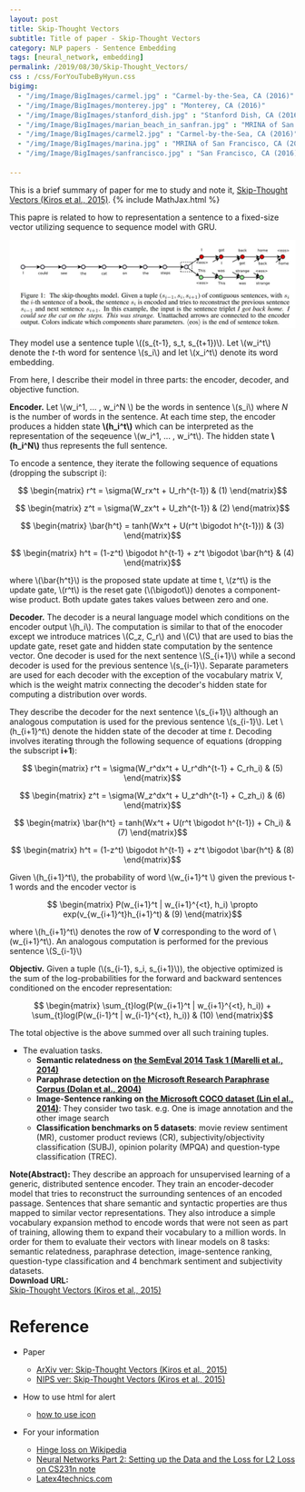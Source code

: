 ```yaml
---
layout: post
title: Skip-Thought Vectors
subtitle: Title of paper - Skip-Thought Vectors
category: NLP papers - Sentence Embedding
tags: [neural_network, embedding]
permalink: /2019/08/30/Skip-Thought_Vectors/
css : /css/ForYouTubeByHyun.css
bigimg: 
  - "/img/Image/BigImages/carmel.jpg" : "Carmel-by-the-Sea, CA (2016)"
  - "/img/Image/BigImages/monterey.jpg" : "Monterey, CA (2016)"
  - "/img/Image/BigImages/stanford_dish.jpg" : "Stanford Dish, CA (2016)"
  - "/img/Image/BigImages/marian_beach_in_sanfran.jpg" : "MRINA of San Francisco, CA (2016)"
  - "/img/Image/BigImages/carmel2.jpg" : "Carmel-by-the-Sea, CA (2016)"
  - "/img/Image/BigImages/marina.jpg" : "MRINA of San Francisco, CA (2016)"
  - "/img/Image/BigImages/sanfrancisco.jpg" : "San Francisco, CA (2016)"
  
---
```


This is a brief summary of paper for me to study and note it, [Skip-Thought Vectors (Kiros et al., 2015)](https://papers.nips.cc/paper/5950-skip-thought-vectors). 
{% include MathJax.html %}

This papre is related to how to representation a sentence to a fixed-size vector utilizing sequence to sequence model with GRU.

![Kiros et al., 2015](/img/Image/NaturalLanguageProcessing/NLPLabs/Paper_Investigation/Word2Vec/2019-08-30-Skip-Thought_Vectors/Skip-Thought_Vector.JPG)

They model use a sentence tuple \\((s_{t-1}, s_t, s_{t+1})\\). Let \\(w_i^t\\) denote the *t*-th word for sentence \\(s_i\\) and let \\(x_i^t\\) denote its word embedding. 

From here, I describe their model in three parts: the encoder, decoder, and objective function.

**Encoder.** Let \\(w_i^1, ... , w_i^N \\) be the words in sentence \\(s_i\\) where *N* is the number of words in the sentence. At each time step, the encoder produces a hidden state **\\(h_i^t\\)** which can be interpreted as the representation of the seqeuence \\(w_i^1, ... , w_i^t\\). The hidden state **\\(h_i^N\\)** thus represents the full sentence. 

To encode a sentence, they iterate the following sequence of equations (dropping the subscript i):

$$ \begin{matrix} r^t = \sigma(W_rx^t + U_rh^{t-1}) &  (1)    \end{matrix}$$

$$ \begin{matrix} z^t = \sigma(W_zx^t + U_zh^{t-1}) &  (2)    \end{matrix}$$

$$ \begin{matrix} \bar{h^t} = tanh(Wx^t + U(r^t \bigodot h^{t-1})) &  (3)    \end{matrix}$$

$$ \begin{matrix} h^t = (1-z^t) \bigodot h^{t-1} + z^t \bigodot \bar{h^t} &  (4)    \end{matrix}$$

where \\(\bar{h^t}\\) is the proposed state update at time t, \\(z^t\\) is the update gate, \\(r^t\\) is the reset gate (\\(\bigodot\\)) denotes a component-wise product. Both update gates takes values between zero and one.

**Decoder.** The decoder is a neural language model which conditions on the encoder output \\(h_i\\). The computation is similar to that of the enocoder except we introduce matrices \\(C_z, C_r\\) and \\(C\\) that are used to bias the update gate, reset gate and hidden state computation by the sentence vector. One decoder is used for the next sentence \\(S_{i+1}\\) while a second decoder is used for the previous sentence \\(s_{i-1}\\). Separate parameters are used for each decoder with the exception of the vocabulary matrix V, which is the weight matrix connecting the decoder's hidden state for computing a distribution over words. 

They describe the decoder for the next sentence \\(s_{i+1}\\) although an analogous computation is used for the previous sentence \\(s_{i-1}\\). Let \\(h_{i+1}^t\\) denote the hidden state of the decoder at time *t*. Decoding involves iterating through the following sequence of equations (dropping the subscript **i+1**):

$$ \begin{matrix} r^t = \sigma(W_r^dx^t + U_r^dh^{t-1} + C_rh_i) &  (5)    \end{matrix}$$

$$ \begin{matrix} z^t = \sigma(W_z^dx^t + U_z^dh^{t-1} + C_zh_i) &  (6)    \end{matrix}$$

$$ \begin{matrix} \bar{h^t} = tanh(Wx^t + U(r^t \bigodot h^{t-1}) + Ch_i) &  (7)    \end{matrix}$$

$$ \begin{matrix} h^t = (1-z^t) \bigodot h^{t-1} + z^t \bigodot \bar{h^t} &  (8)    \end{matrix}$$

Given \\(h_{i+1}^t\\), the probability of word \\(w_{i+1}^t \\) given the previous t-1 words and the encoder vector is 

$$ \begin{matrix} P(w_{i+1}^t | w_{i+1}^{<t}, h_i) \propto exp(v_{w_{i+1}^t}h_{i+1}^t) &  (9)    \end{matrix}$$

where \\(h_{i+1}^t\\) denotes the row of **V** corresponding to the word of \\(w_{i+1}^t\\). An analogous computation is performed for the previous sentence \\(S_{i-1}\\)

**Objectiv.** Given a tuple (\\(s_{i-1}, s_i, s_{i+1}\\)), the objective optimized is the sum of the log-probabilities for the forward and backward sentences conditioned on the encoder representation:

$$ \begin{matrix} \sum_{t}log(P(w_{i+1}^t | w_{i+1}^{<t}, h_i)) + \sum_{t}log(P(w_{i-1}^t | w_{i-1}^{<t}, h_i)) &  (10)    \end{matrix}$$

The total objective is the above summed over all such training tuples.

- The evaluation tasks. 
  - **Semantic relatedness on [the SemEval 2014 Task 1 (Marelli et al., 2014)](http://alt.qcri.org/semeval2014/cdrom/pdf/SemEval2014001.pdf)**
  - **Paraphrase detection on [the Microsoft Research Paraphrase Corpus (Dolan et al., 2004)](https://www.microsoft.com/en-us/research/publication/unsupervised-construction-of-large-paraphrase-corpora-exploiting-massively-parallel-news-sources/)**
  - **Image-Sentence ranking on [the Microsoft COCO dataset (Lin el al., 2014)](https://arxiv.org/abs/1405.0312)**: They consider two task. e.g. One is image annotation and the other image search 
  - **Classification benchmarks on 5 datasets**: movie review sentiment (MR), customer product reviews (CR), subjectivity/objectivity classification (SUBJ), opinion polarity (MPQA) and question-type classification (TREC).

<div class="alert alert-info" role="alert"><i class="fa fa-info-circle"></i> <b>Note(Abstract): </b>
They describe an approach for unsupervised learning of a generic, distributed sentence encoder. They train an encoder-decoder model that tries to reconstruct the surrounding sentences of an encoded passage. Sentences that share semantic and syntactic properties are thus mapped to similar vector representations. They also introduce a simple vocabulary expansion method to encode words that were not seen as part of training, allowing them to expand their vocabulary to a million words. In order for them to evaluate their vectors with linear models on 8 tasks: semantic relatedness, paraphrase detection, image-sentence ranking, question-type classification and 4 benchmark sentiment and subjectivity datasets.
</div>
    
<div class="alert alert-success" role="alert"><i class="fa fa-paperclip fa-lg"></i> <b>Download URL: </b><br>
  <a href="https://papers.nips.cc/paper/5950-skip-thought-vectors">Skip-Thought Vectors (Kiros et al., 2015)</a>
</div>

# Reference 

- Paper 
  - [ArXiv ver: Skip-Thought Vectors (Kiros et al., 2015)](https://arxiv.org/abs/1506.06726)
  - [NIPS ver: Skip-Thought Vectors (Kiros et al., 2015)](https://papers.nips.cc/paper/5950-skip-thought-vectors)
  
  
- How to use html for alert
  - [how to use icon](http://idratherbewriting.com/documentation-theme-jekyll/mydoc_icons.html)
  
- For your information
  - [Hinge loss on Wikipedia](https://en.wikipedia.org/wiki/Hinge_loss)
  - [Neural Networks Part 2: Setting up the Data and the Loss for L2 Loss on CS231n note](http://cs231n.github.io/neural-networks-2/)
  - [Latex4technics.com](https://www.latex4technics.com/?note=gw021j)



























